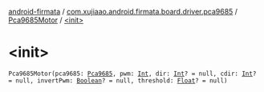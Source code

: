 [android-firmata](../../index.md) / [com.xujiaao.android.firmata.board.driver.pca9685](../index.md) / [Pca9685Motor](index.md) / [&lt;init&gt;](./-init-.md)

# &lt;init&gt;

`Pca9685Motor(pca9685: `[`Pca9685`](../-pca9685/index.md)`, pwm: `[`Int`](https://kotlinlang.org/api/latest/jvm/stdlib/kotlin/-int/index.html)`, dir: `[`Int`](https://kotlinlang.org/api/latest/jvm/stdlib/kotlin/-int/index.html)`? = null, cdir: `[`Int`](https://kotlinlang.org/api/latest/jvm/stdlib/kotlin/-int/index.html)`? = null, invertPwm: `[`Boolean`](https://kotlinlang.org/api/latest/jvm/stdlib/kotlin/-boolean/index.html)`? = null, threshold: `[`Float`](https://kotlinlang.org/api/latest/jvm/stdlib/kotlin/-float/index.html)`? = null)`
